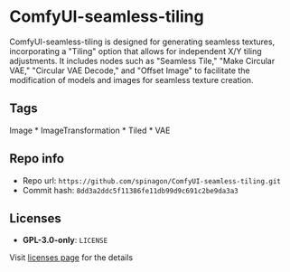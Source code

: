 # ComfyUI-seamless-tiling
ComfyUI-seamless-tiling is designed for generating seamless textures, incorporating a "Tiling" option that allows for independent X/Y tiling adjustments. It includes nodes such as "Seamless Tile," "Make Circular VAE," "Circular VAE Decode," and "Offset Image" to facilitate the modification of models and images for seamless texture creation.

## Tags
Image * ImageTransformation * Tiled * VAE

## Repo info
- Repo url: `https://github.com/spinagon/ComfyUI-seamless-tiling.git`
- Commit hash: `8dd3a2ddc5f11386fe11db99d9c691c2be9da3a3`

## Licenses
- **GPL-3.0-only**: `LICENSE`

Visit [licenses page](licenses.md) for the details
